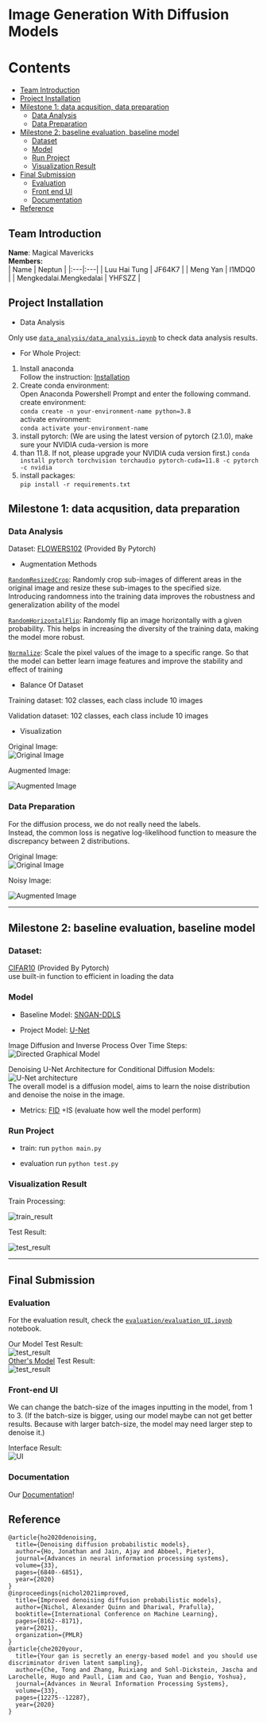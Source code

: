 # Image Generation With Diffusion Models

# Contents  
- [Team Introduction](#team-introduction)  
- [Project Installation](#project-installation)  
- [Milestone 1: data acqusition, data preparation](#milestone-1-data-acqusition-data-preparation)  
  - [Data Analysis](#data-analysis) 
  - [Data Preparation](#data-preparation) 
- [Milestone 2: baseline evaluation, baseline model](#milestone-2-baseline-evaluation-baseline-model)  
  - [Dataset](#dataset) 
  - [Model](#Model) 
  - [Run Project](#run-project)
  - [Visualization Result](#visualization-result)
- [Final Submission](#final-submission)  
  - [Evaluation](#evaluation) 
  - [Front end UI](#front-end-ui) 
  - [Documentation](#documentation) 
- [Reference](#reference) 


## Team Introduction
**Name**:  Magical Mavericks  
**Members:**  
| Name | Neptun | 
|:---|:---|
| Luu Hai Tung | JF64K7 | 
| Meng Yan | I1MDQ0  | 
| Mengkedalai.Mengkedalai | YHFSZZ | 

## Project Installation

* Data Analysis

Only use [`data_analysis/data_analysis.ipynb`](https://github.com/MengYan0901/DL_Homework/blob/main/data_analysis/data_analysis.ipynb) to check data analysis results.  

* For Whole Project:
1. Install anaconda  
Follow the instruction: [Installation](https://docs.anaconda.com/free/anaconda/install/)
2. Create conda environment:  
Open Anaconda Powershell Prompt and enter the following command.  
create environment:   
`conda create -n your-environment-name python=3.8`    
activate environment:  
`conda activate your-environment-name`
3. install pytorch: (We are using the latest version of pytorch (2.1.0), make sure your NVIDIA cuda-version is more 
4. than 11.8. If not, please upgrade your NVIDIA cuda version first.) 
`conda install pytorch torchvision torchaudio pytorch-cuda=11.8 -c pytorch -c nvidia`  
5. install packages:  
`pip install -r requirements.txt`




## Milestone 1: data acqusition, data preparation


### Data Analysis

Dataset: [FLOWERS102](https://pytorch.org/vision/0.15/generated/torchvision.datasets.Flowers102.html) (Provided 
By Pytorch) 

* Augmentation Methods


[`RandomResizedCrop`](https://pytorch.org/vision/0.15/generated/torchvision.transforms.v2.RandomResizedCrop.html?highlight=randomresizedcrop#torchvision.transforms.v2.RandomResizedCrop):
Randomly crop sub-images of different areas in the original image and resize these sub-images to the specified size.
Introducing randomness into the training data improves the robustness and generalization ability of the model

[`RandomHorizontalFlip`](https://pytorch.org/vision/0.15/generated/torchvision.transforms.v2.RandomHorizontalFlip.html?highlight=randomhorizontalflip#torchvision.transforms.v2.RandomHorizontalFlip): 
Randomly flip an image horizontally with a given probability. 
This helps in increasing the diversity of the training data, making the model more robust.  

[`Normalize`](https://pytorch.org/vision/0.15/generated/torchvision.transforms.v2.Normalize.html?highlight=normalize#torchvision.transforms.v2.Normalize): 
Scale the pixel values of the image to a specific range. So that the model can better learn image features and improve 
the stability and effect of training 

* Balance Of Dataset

Training dataset: 102 classes, each class include 10 images

Validation dataset: 102 classes, each class include 10 images

* Visualization  

Original Image:  
![Original Image](results/data_analysis/16_sample_images_original.png)

Augmented Image:  

![Augmented Image](results/data_analysis/16_sample_images_augmentated.png)

### Data Preparation   

For the diffusion process, we do not really need the labels.   
Instead, the common loss is negative log-likelihood function to measure the discrepancy between 2 distributions.

Original Image:  
![Original Image](results/data_preparation/original_image.png)

Noisy Image:  

![Augmented Image](results/data_preparation/noisy_image.png)

___

## Milestone 2: baseline evaluation, baseline model

### Dataset: 
[CIFAR10](https://pytorch.org/vision/main/generated/torchvision.datasets.CIFAR10.html) (Provided By Pytorch)  
use built-in function to efficient in loading the data

### Model
* Baseline Model: [SNGAN-DDLS](https://proceedings.neurips.cc/paper/2020/hash/90525e70b7842930586545c6f1c9310c-Abstract.html)

* Project Model: [U-Net](https://proceedings.neurips.cc/paper/2020/hash/4c5bcfec8584af0d967f1ab10179ca4b-Abstract.html)

Image Diffusion and Inverse Process Over Time Steps:
![Directed Graphical Model](results/model/Directed_Graphical_Model.png)

Denoising U-Net Architecture for Conditional Diffusion Models:  
![U-Net architecture](results/model/U-Net_architecture.png)     
The overall model is a diffusion model, aims to learn the noise distribution and denoise the noise in the image.

* Metrics: [FID](https://pytorch.org/ignite/generated/ignite.metrics.FID.html)
+IS (evaluate how well the model perform)

### Run Project

* train:  run ``python main.py``


* evaluation run ``python test.py``

### Visualization Result

Train Processing:    

![train_result](results/train_result/train_result.png)
    
Test Result:    

![test_result](results/test_result/test_result.JPG)

___

## Final Submission

### Evaluation   
For the evaluation result, check the [`evaluation/evaluation_UI.ipynb`](https://github.com/MengYan0901/DL_Homework/blob/main/evaluation/evaluation%2BUI.ipynb) notebook.

Our Model Test Result:        
![test_result](results/test_result/test_result.png)     
[Other's Model](https://github.com/pesser/pytorch_diffusion) Test Result:              
![test_result](results/test_result/other's%20test_result.png)


### Front-end UI
We can change the batch-size of the images inputting in the model, from 1 to 3. (If the batch-size is bigger, using our model maybe can not get better results. Because with larger batch-size, the model may need larger step to denoise it.)    
   
Interface Result:    
![UI](results/Frontend-UI/UI3.png)

### Documentation
Our [Documentation](https://github.com/MengYan0901/DL_Homework/blob/main/results/Documentation-DeepLearning.pdf)!        




## Reference
```
@article{ho2020denoising,  
  title={Denoising diffusion probabilistic models},
  author={Ho, Jonathan and Jain, Ajay and Abbeel, Pieter},  
  journal={Advances in neural information processing systems},  
  volume={33},
  pages={6840--6851},
  year={2020}
}
@inproceedings{nichol2021improved,
  title={Improved denoising diffusion probabilistic models},
  author={Nichol, Alexander Quinn and Dhariwal, Prafulla},
  booktitle={International Conference on Machine Learning},
  pages={8162--8171},
  year={2021},
  organization={PMLR}
}
@article{che2020your,
  title={Your gan is secretly an energy-based model and you should use discriminator driven latent sampling},
  author={Che, Tong and Zhang, Ruixiang and Sohl-Dickstein, Jascha and Larochelle, Hugo and Paull, Liam and Cao, Yuan and Bengio, Yoshua},
  journal={Advances in Neural Information Processing Systems},
  volume={33},
  pages={12275--12287},
  year={2020}
}
```